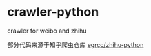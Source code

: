 # crawler-python
crawler for weibo and zhihu

部分代码来源于知乎爬虫仓库 [egrcc/zhihu-python](https://github.com/egrcc/zhihu-python)